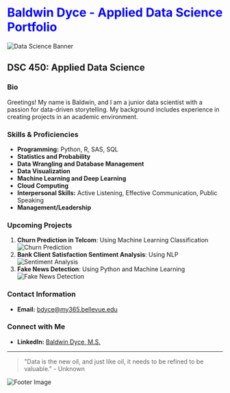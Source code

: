 <h1 style="color: blue;">Baldwin Dyce - Applied Data Science Portfolio</h1>

![Data Science Banner](https://via.placeholder.com/800x200.png?text=Data+Science+Banner)

## DSC 450: Applied Data Science

### Bio
Greetings! My name is Baldwin, and I am a junior data scientist with a passion for data-driven storytelling. My background includes experience in creating projects in an academic environment.

### Skills & Proficiencies
- **Programming:** Python, R, SAS, SQL
- **Statistics and Probability**
- **Data Wrangling and Database Management**
- **Data Visualization**
- **Machine Learning and Deep Learning**
- **Cloud Computing**
- **Interpersonal Skills:** Active Listening, Effective Communication, Public Speaking
- **Management/Leadership**

### Upcoming Projects
1. **Churn Prediction in Telcom**: Using Machine Learning Classification
   ![Churn Prediction](https://via.placeholder.com/300x200.png?text=Churn+Prediction)
2. **Bank Client Satisfaction Sentiment Analysis**: Using NLP
   ![Sentiment Analysis](https://via.placeholder.com/300x200.png?text=Sentiment+Analysis)
3. **Fake News Detection**: Using Python and Machine Learning
   ![Fake News Detection](https://via.placeholder.com/300x200.png?text=Fake+News+Detection)

### Contact Information
- **Email:** [bdyce@my365.bellevue.edu](mailto:bdyce@my365.bellevue.edu)

### Connect with Me
- **LinkedIn:** [Baldwin Dyce, M.S.](https://www.linkedin.com/in/baldwin-dyce-m-s-73056424)

---

> "Data is the new oil, and just like oil, it needs to be refined to be valuable." - Unknown

![Footer Image](https://via.placeholder.com/800x100.png?text=Explore+My+Projects)

